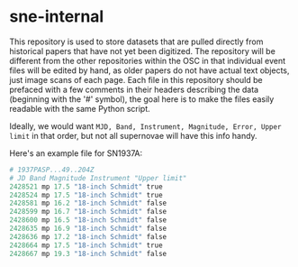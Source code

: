 # sne-internal

This repository is used to store datasets that are pulled directly from historical papers that have not yet been digitized. The repository will be different from the other repositories within the OSC in that individual event files will be edited by hand, as older papers do not have actual text objects, just image scans of each page. Each file in this repository should be prefaced with a few comments in their headers describing the data (beginning with the '#' symbol), the goal here is to make the files easily readable with the same Python script.

Ideally, we would want `MJD, Band, Instrument, Magnitude, Error, Upper limit` in that order, but not all supernovae will have this info handy.

Here's an example file for SN1937A:

```Python
# 1937PASP...49..204Z
# JD Band Magnitude Instrument "Upper limit"
2428521 mp 17.5 "18-inch Schmidt" true
2428524 mp 17.5 "18-inch Schmidt" true
2428581 mp 16.2 "18-inch Schmidt" false
2428599 mp 16.7 "18-inch Schmidt" false
2428600 mp 16.5 "18-inch Schmidt" false
2428635 mp 16.9 "18-inch Schmidt" false
2428636 mp 17.2 "18-inch Schmidt" false
2428664 mp 17.5 "18-inch Schmidt" true
2428667 mp 19.3 "18-inch Schmidt" false
